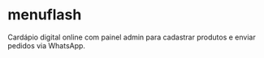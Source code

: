 # menuflash
Cardápio digital online com painel admin para cadastrar produtos e enviar pedidos via WhatsApp.
